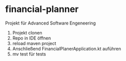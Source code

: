 # financial-planner
Projekt für Advanced Software Engeneering 

1. Projekt clonen
2. Repo in IDE öffnen
3. reload maven project
4. Anschließend FinancialPlanerApplication.kt auführen
5. mv test für tests
